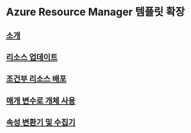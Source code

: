 # Azure Resource Manager 템플릿 확장

## [소개](./index.md)

## [리소스 업데이트](./update-resource.md)

## [조건부 리소스 배포](./conditional-deploy.md)

## [매개 변수로 개체 사용](./objects-as-parameters.md)

## [속성 변환기 및 수집기](./collector.md)
